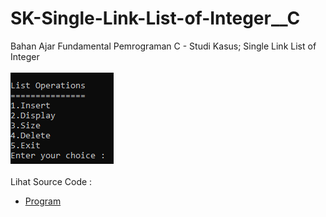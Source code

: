 # SK-Single-Link-List-of-Integer__C
Bahan Ajar Fundamental Pemrograman C - Studi Kasus; Single Link List of Integer<br><br>
<img src="https://github.com/RizkyKhapidsyah/SK-Single-Link-List-of-Integer__C/blob/master/SK-Single-Link-List-of-Integer__C/Result/001.PNG"><br><br>
Lihat Source Code : <br>
- <a href="https://github.com/RizkyKhapidsyah/SK-Single-Link-List-of-Integer__C/blob/master/SK-Single-Link-List-of-Integer__C/Source.c">Program</a>
